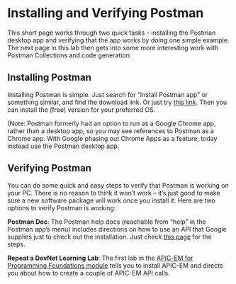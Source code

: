 # Installing and Verifying Postman

This short page works through two quick tasks – installing the Postman desktop app and verifying that the app works by doing one simple example. The next page in this lab then gets into some more interesting work with Postman Collections and code generation.

## Installing Postman

Installing Postman is simple. Just search for “install Postman app” or something similar, and find the download link. Or just try [this link](https://www.getpostman.com/apps). Then you can install the (free) version for your preferred OS.

(Note: Postman formerly had an option to run as a Google Chrome app, rather than a desktop app, so you may see references to Postman as a Chrome app. With Google phasing out Chrome Apps as a feature, today instead use the Postman desktop app.

## Verifying Postman

You can do some quick and easy steps to verify that Postman is working on your PC. There is no reason to think it won’t work – it’s just good to make sure a new software package will work once you install it. Here are two options to verify Postman is working:

**Postman Doc**: The Postman help docs (reachable from “help” in the Postman app’s menu) includes directions on how to use an API that Google supplies just to check out the installation. Just check [this page](https://www.getpostman.com/docs/postman/launching_postman/sending_the_first_request) for the steps.

**Repeat a DevNet Learning Lab**: The first lab in the [APIC-EM for Programming Foundations module](https://learninglabs.cisco.com/modules/programming-found) tells you to install APIC-EM and directs you about how to create a couple of APIC-EM API calls.
